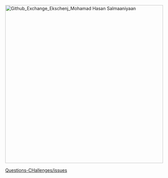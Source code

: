 <p>
  <a href='https://github.com/mohamadhasansalmaaniyaan72/Questions-CHallenges/issues'>
  <img width="500" alt="Github_Exchange_Ekschenj_Mohamad Hasan Salmaaniyaan" src="https://github.com/mohamadhasansalmaaniyaan72/mohamadhasansalmaaniyaan72/Questions-CHallenges/releases/download/main/Questions-CHallenges.jpg" />
  </a>
</p>

<p>
  <a href='https://github.com/mohamadhasansalmaaniyaan72/Questions-CHallenges/issues'>
    Questions-CHallenges/issues
</p>

